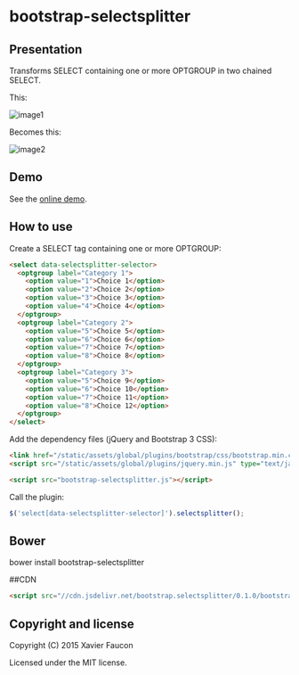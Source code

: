 # bootstrap-selectsplitter

## Presentation

Transforms SELECT containing one or more OPTGROUP in two chained SELECT.

This:

![image1](http://img4.hostingpics.net/pics/927121bootstrapselectsplitterimage1.png)

Becomes this:

![image2](http://img4.hostingpics.net/pics/997752bootstrapselectsplitterimage2.png)

## Demo

See the [online demo](http://jsfiddle.net/ae7fxdyy/).

## How to use

Create a SELECT tag containing one or more OPTGROUP:

```HTML
<select data-selectsplitter-selector>
  <optgroup label="Category 1">
    <option value="1">Choice 1</option>
    <option value="2">Choice 2</option>
    <option value="3">Choice 3</option>
    <option value="4">Choice 4</option>
  </optgroup>
  <optgroup label="Category 2">
    <option value="5">Choice 5</option>
    <option value="6">Choice 6</option>
    <option value="7">Choice 7</option>
    <option value="8">Choice 8</option>
  </optgroup>
  <optgroup label="Category 3">
    <option value="5">Choice 9</option>
    <option value="6">Choice 10</option>
    <option value="7">Choice 11</option>
    <option value="8">Choice 12</option>
  </optgroup>
</select>
```

Add the dependency files (jQuery and Bootstrap 3 CSS):

```HTML
<link href="/static/assets/global/plugins/bootstrap/css/bootstrap.min.css" rel="stylesheet">
<script src="/static/assets/global/plugins/jquery.min.js" type="text/javascript"></script>

<script src="bootstrap-selectsplitter.js"></script>
```

Call the plugin:
```JavaScript
$('select[data-selectsplitter-selector]').selectsplitter();
```

## Bower
bower install bootstrap-selectsplitter

##CDN

```HTML
<script src="//cdn.jsdelivr.net/bootstrap.selectsplitter/0.1.0/bootstrap-selectsplitter.min.js"></script>
```

## Copyright and license

Copyright (C) 2015 Xavier Faucon

Licensed under the MIT license. 

